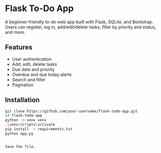 # Flask To-Do App 

A beginner-friendly to-do web app built with Flask, SQLite, and Bootstrap. Users can register, log in, add/edit/delete tasks, filter by priority and status, and more.

## Features
- User authentication
- Add, edit, delete tasks
- Due date and priority
- Overdue and due today alerts
- Search and filter
- Pagination

## Installation

```bash
git clone https://github.com/your-username/flask-todo-app.git
cd flask-todo-app
python -m venv venv
.\venv\Scripts\activate
pip install -r requirements.txt
python app.py


Save the file.


